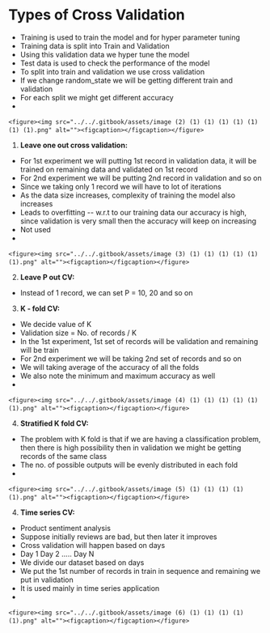 # Types of Cross Validation

* Training is used to train the model and for hyper parameter tuning
* Training data is split into Train and Validation
* Using this validation data we hyper tune the model
* Test data is used to check the performance of the model
* To split into train and validation we use cross validation
* If we change random\_state we will be getting different train and validation
* For each split we might get different accuracy
*

    <figure><img src="../../.gitbook/assets/image (2) (1) (1) (1) (1) (1) (1) (1).png" alt=""><figcaption></figcaption></figure>



1. **Leave one out cross validation:**

* For 1st experiment we will putting 1st record in validation data, it will be trained on remaining data and validated on 1st record
* For 2nd experiment we will be putting 2nd record in validation and so on
* Since we taking only 1 record we will have to lot of iterations
* As the data size increases, complexity of training the model also increases
* Leads to overfitting -- w.r.t to our training data our accuracy is high, since validation is very small then the accuracy will keep on increasing
* Not used
*

    <figure><img src="../../.gitbook/assets/image (3) (1) (1) (1) (1) (1) (1).png" alt=""><figcaption></figcaption></figure>

2. **Leave P out CV:**

* Instead of 1 record, we can set P = 10, 20 and so on

3. **K - fold CV:**

* &#x20;We decide value of K
* Validation size = No. of records / K
* In the 1st experiment, 1st set of records will be validation and remaining will be train
* For 2nd experiment we will be taking 2nd set of records and so on
* We will taking average of the accuracy of all the folds
* We also note the minimum and maximum accuracy as well
*

    <figure><img src="../../.gitbook/assets/image (4) (1) (1) (1) (1) (1) (1).png" alt=""><figcaption></figcaption></figure>

4. **Stratified K fold CV:**

* The problem with K fold is that if we are having a classification problem, then there is high possibility then in validation we might be getting records of the same class
* The no. of possible outputs will be evenly distributed in each fold
*

    <figure><img src="../../.gitbook/assets/image (5) (1) (1) (1) (1) (1).png" alt=""><figcaption></figcaption></figure>

4. **Time series CV:**

* Product sentiment analysis
* Suppose initially reviews are bad, but then later it improves
* Cross validation will happen based on days
* Day 1 Day 2 ..... Day N
* We divide our dataset based on days
* We put the 1st number of records in train in sequence and remaining we put in validation
* It is used mainly in time series application
*

    <figure><img src="../../.gitbook/assets/image (6) (1) (1) (1) (1) (1).png" alt=""><figcaption></figcaption></figure>
